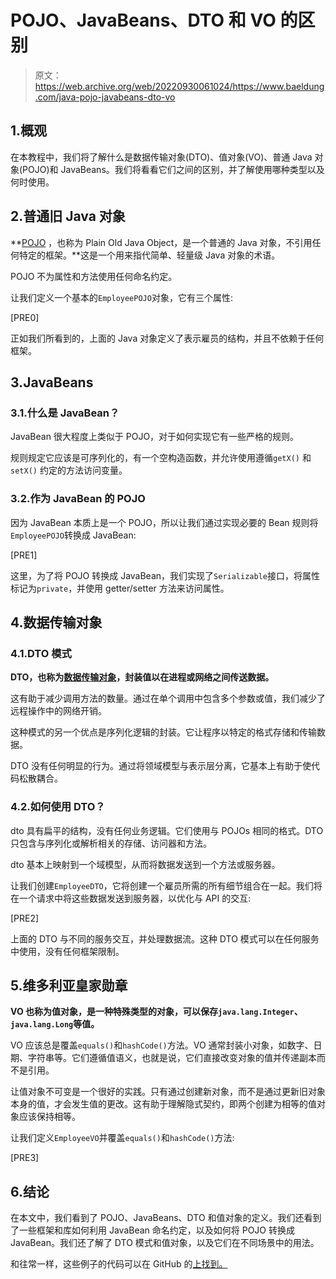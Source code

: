 # POJO、JavaBeans、DTO 和 VO 的区别

> 原文：<https://web.archive.org/web/20220930061024/https://www.baeldung.com/java-pojo-javabeans-dto-vo>

## 1.概观

在本教程中，我们将了解什么是数据传输对象(DTO)、值对象(VO)、普通 Java 对象(POJO)和 JavaBeans。我们将看看它们之间的区别，并了解使用哪种类型以及何时使用。

## 2.普通旧 Java 对象

**[POJO](/web/20220815033752/https://www.baeldung.com/java-pojo-class) ，也称为 Plain Old Java Object，是一个普通的 Java 对象，不引用任何特定的框架。**这是一个用来指代简单、轻量级 Java 对象的术语。

POJO 不为属性和方法使用任何命名约定。

让我们定义一个基本的`EmployeePOJO`对象，它有三个属性:

[PRE0]

正如我们所看到的，上面的 Java 对象定义了表示雇员的结构，并且不依赖于任何框架。

## 3.JavaBeans

### 3.1.什么是 JavaBean？

JavaBean 很大程度上类似于 POJO，对于如何实现它有一些严格的规则。

规则规定它应该是可序列化的，有一个空构造函数，并允许使用遵循`getX()` 和`setX()` 约定的方法访问变量。

### 3.2.作为 JavaBean 的 POJO

因为 JavaBean 本质上是一个 POJO，所以让我们通过实现必要的 Bean 规则将`EmployeePOJO`转换成 JavaBean:

[PRE1]

这里，为了将 POJO 转换成 JavaBean，我们实现了`Serializable`接口，将属性标记为`private`，并使用 getter/setter 方法来访问属性。

## 4.数据传输对象

### 4.1.DTO 模式

**DTO，也称为[数据传输对象](/web/20220815033752/https://www.baeldung.com/java-dto-pattern)，封装值以在进程或网络之间传送数据。**

这有助于减少调用方法的数量。通过在单个调用中包含多个参数或值，我们减少了远程操作中的网络开销。

这种模式的另一个优点是序列化逻辑的封装。它让程序以特定的格式存储和传输数据。

DTO 没有任何明显的行为。通过将领域模型与表示层分离，它基本上有助于使代码松散耦合。

### 4.2.如何使用 DTO？

dto 具有扁平的结构，没有任何业务逻辑。它们使用与 POJOs 相同的格式。DTO 只包含与序列化或解析相关的存储、访问器和方法。

dto 基本上映射到一个域模型，从而将数据发送到一个方法或服务器。

让我们创建`EmployeeDTO`，它将创建一个雇员所需的所有细节组合在一起。我们将在一个请求中将这些数据发送到服务器，以优化与 API 的交互:

[PRE2]

上面的 DTO 与不同的服务交互，并处理数据流。这种 DTO 模式可以在任何服务中使用，没有任何框架限制。

## 5.维多利亚皇家勋章

**VO 也称为值对象，是一种特殊类型的对象，可以保存`java.lang.Integer`、`java.lang.Long`等值。**

VO 应该总是覆盖`equals()`和`hashCode()`方法。VO 通常封装小对象，如数字、日期、字符串等。它们遵循值语义，也就是说，它们直接改变对象的值并传递副本而不是引用。

让值对象不可变是一个很好的实践。只有通过创建新对象，而不是通过更新旧对象本身的值，才会发生值的更改。这有助于理解隐式契约，即两个创建为相等的值对象应该保持相等。

让我们定义`EmployeeVO`并覆盖`equals()`和`hashCode()`方法:

[PRE3]

## 6.结论

在本文中，我们看到了 POJO、JavaBeans、DTO 和值对象的定义。我们还看到了一些框架和库如何利用 JavaBean 命名约定，以及如何将 POJO 转换成 JavaBean。我们还了解了 DTO 模式和值对象，以及它们在不同场景中的用法。

和往常一样，这些例子的代码可以在 GitHub 的[上找到。](https://web.archive.org/web/20220815033752/https://github.com/eugenp/tutorials/tree/master/core-java-modules/core-java-lang-4)